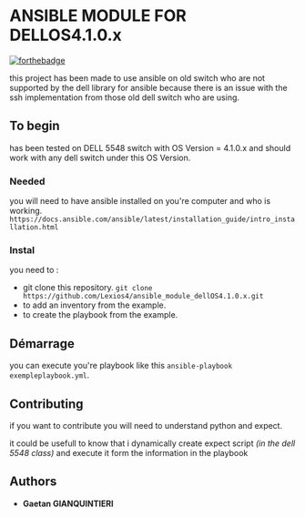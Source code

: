 # ANSIBLE MODULE FOR DELLOS4.1.0.x


[![forthebadge](http://forthebadge.com/images/badges/built-with-love.svg)](http://forthebadge.com)

this project has been made to use ansible on old switch who are not supported by the dell library for ansible because there is an issue with the ssh implementation from those old dell switch who are using.

## To begin

has been tested on DELL 5548 switch with OS Version = 4.1.0.x and should work with any dell switch under this OS Version.


### Needed

you will need to have ansible installed on you're computer and who is working.
``https://docs.ansible.com/ansible/latest/installation_guide/intro_installation.html``

### Instal

you need to :
 - git clone this repository. ``git clone https://github.com/Lexios4/ansible_module_dellOS4.1.0.x.git``
 - to add an inventory from the example.
 - to create the playbook from the example.

## Démarrage

you can execute you're playbook like this ``ansible-playbook  exempleplaybook.yml``.

## Contributing

if you want to contribute you will need to understand python and expect.

it could be usefull to know that i dynamically create expect script _(in the dell 5548 class)_ and execute it form the information in the playbook


## Authors
* **Gaetan GIANQUINTIERI**


